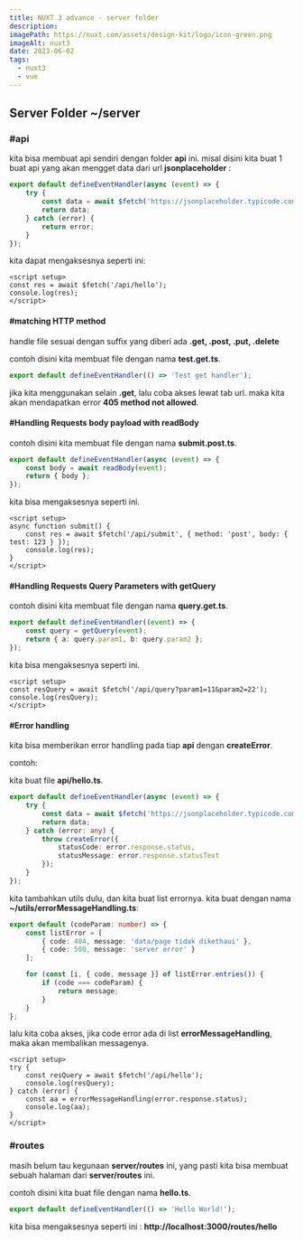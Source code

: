 ```yaml
---
title: NUXT 3 advance - server folder
description:
imagePath: https://nuxt.com/assets/design-kit/logo/icon-green.png
imageAlt: nuxt3
date: 2023-06-02
tags:
  - nuxt3
  - vue
---
```


## Server Folder ~/server

### #api

kita bisa membuat api sendiri dengan folder **api** ini. misal disini kita buat 1 buat api yang akan mengget data dari url **jsonplaceholder** :

```ts
export default defineEventHandler(async (event) => {
	try {
		const data = await $fetch('https://jsonplaceholder.typicode.com/posts');
		return data;
	} catch (error) {
		return error;
	}
});
```

kita dapat mengaksesnya seperti ini:

```vue
<script setup>
const res = await $fetch('/api/hello');
console.log(res);
</script>
```

#### #matching HTTP method

handle file sesuai dengan suffix yang diberi ada **.get, .post, .put, .delete**

contoh disini kita membuat file dengan nama **test.get.ts**.

```ts
export default defineEventHandler(() => 'Test get handler');
```

jika kita menggunakan selain **.get**, lalu coba akses lewat tab url. maka kita akan mendapatkan error **405 method not allowed**.

#### #Handling Requests body payload with readBody

contoh disini kita membuat file dengan nama **submit.post.ts**.

```ts
export default defineEventHandler(async (event) => {
	const body = await readBody(event);
	return { body };
});
```

kita bisa mengaksesnya seperti ini.

```vue
<script setup>
async function submit() {
	const res = await $fetch('/api/submit', { method: 'post', body: { test: 123 } });
	console.log(res);
}
</script>
```

#### #Handling Requests Query Parameters with getQuery

contoh disini kita membuat file dengan nama **query.get.ts**.

```ts
export default defineEventHandler((event) => {
	const query = getQuery(event);
	return { a: query.param1, b: query.param2 };
});
```

kita bisa mengaksesnya seperti ini.

```vue
<script setup>
const resQuery = await $fetch('/api/query?param1=11&param2=22');
console.log(resQuery);
</script>
```

#### #Error handling

kita bisa memberikan error handling pada tiap **api** dengan **createError**.

contoh:

kita buat file **api/hello.ts**.

```ts
export default defineEventHandler(async (event) => {
	try {
		const data = await $fetch('https://jsonplaceholder.typicode.com/posts');
		return data;
	} catch (error: any) {
		throw createError({
			statusCode: error.response.status,
			statusMessage: error.response.statusText
		});
	}
});
```

kita tambahkan utils dulu, dan kita buat list errornya. kita buat dengan nama **~/utils/errorMessageHandling.ts**:

```ts
export default (codeParam: number) => {
	const listError = [
		{ code: 404, message: 'data/page tidak dikethaui' },
		{ code: 500, message: 'server error' }
	];

	for (const [i, { code, message }] of listError.entries()) {
		if (code === codeParam) {
			return message;
		}
	}
};
```

lalu kita coba akses, jika code error ada di list **errorMessageHandling**, maka akan membalikan messagenya.

```vue
<script setup>
try {
	const resQuery = await $fetch('/api/hello');
	console.log(resQuery);
} catch (error) {
	const aa = errorMessageHandling(error.response.status);
	console.log(aa);
}
</script>
```

### #routes

masih belum tau kegunaan **server/routes** ini, yang pasti kita bisa membuat sebuah halaman dari **server/routes** ini.

contoh disini kita buat file dengan nama **hello.ts**.

```ts
export default defineEventHandler(() => 'Hello World!');
```

kita bisa mengaksesnya seperti ini : **http://localhost:3000/routes/hello**
